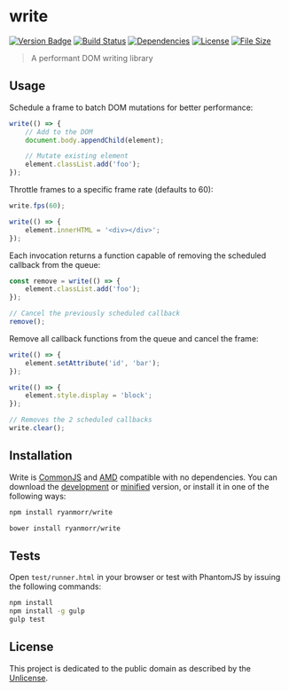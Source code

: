 # write

[![Version Badge][version-image]][project-url]
[![Build Status][build-image]][build-url]
[![Dependencies][dependencies-image]][project-url]
[![License][license-image]][license-url]
[![File Size][file-size-image]][project-url]

> A performant DOM writing library

## Usage

Schedule a frame to batch DOM mutations for better performance:

``` javascript
write(() => {
    // Add to the DOM
    document.body.appendChild(element);

    // Mutate existing element
    element.classList.add('foo');
});
```

Throttle frames to a specific frame rate (defaults to 60):

``` javascript
write.fps(60);

write(() => {
    element.innerHTML = '<div></div>';
});
```

Each invocation returns a function capable of removing the scheduled callback from the queue:

``` javascript
const remove = write(() => {
    element.classList.add('foo');
});

// Cancel the previously scheduled callback
remove();
```

Remove all callback functions from the queue and cancel the frame:

``` javascript
write(() => {
    element.setAttribute('id', 'bar');
});

write(() => {
    element.style.display = 'block';
});

// Removes the 2 scheduled callbacks
write.clear();
```

## Installation

Write is [CommonJS](http://www.commonjs.org/) and [AMD](https://github.com/amdjs/amdjs-api/wiki/AMD) compatible with no dependencies. You can download the [development](http://github.com/ryanmorr/write/raw/master/dist/write.js) or [minified](http://github.com/ryanmorr/write/raw/master/dist/write.min.js) version, or install it in one of the following ways:

``` sh
npm install ryanmorr/write

bower install ryanmorr/write
```

## Tests

Open `test/runner.html` in your browser or test with PhantomJS by issuing the following commands:

``` sh
npm install
npm install -g gulp
gulp test
```

## License

This project is dedicated to the public domain as described by the [Unlicense](http://unlicense.org/).

[project-url]: https://github.com/ryanmorr/write
[version-image]: https://badge.fury.io/gh/ryanmorr%2Fwrite.svg
[build-url]: https://travis-ci.org/ryanmorr/write
[build-image]: https://travis-ci.org/ryanmorr/write.svg
[dependencies-image]: https://david-dm.org/ryanmorr/write.svg
[license-image]: https://img.shields.io/badge/license-Unlicense-blue.svg
[license-url]: UNLICENSE
[file-size-image]: https://badge-size.herokuapp.com/ryanmorr/write/master/dist/write.min.js.svg?color=blue&label=file%20size